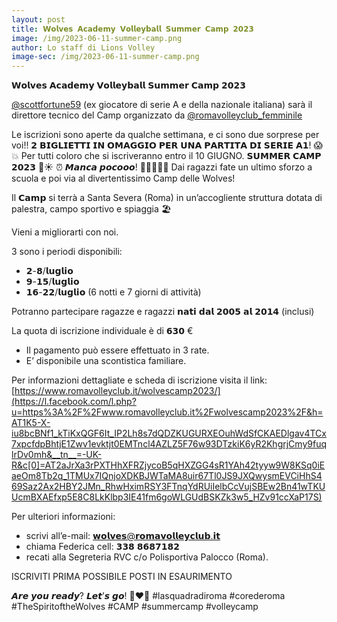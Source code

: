 ```yaml
---
layout: post
title: 𝗪𝗼𝗹𝘃𝗲𝘀 𝗔𝗰𝗮𝗱𝗲𝗺𝘆 𝗩𝗼𝗹𝗹𝗲𝘆𝗯𝗮𝗹𝗹 𝗦𝘂𝗺𝗺𝗲𝗿 𝗖𝗮𝗺𝗽 𝟮𝟬𝟮𝟯
image: /img/2023-06-11-summer-camp.png
author: Lo staff di Lions Volley
image-sec: /img/2023-06-11-summer-camp.png
---
```


𝗪𝗼𝗹𝘃𝗲𝘀 𝗔𝗰𝗮𝗱𝗲𝗺𝘆 𝗩𝗼𝗹𝗹𝗲𝘆𝗯𝗮𝗹𝗹 𝗦𝘂𝗺𝗺𝗲𝗿 𝗖𝗮𝗺𝗽 𝟮𝟬𝟮𝟯

[@scottfortune59](https://l.facebook.com/l.php?u=https%3A%2F%2Fwww.instagram.com%2F_u%2Fscottfortune59&h=AT3Es3IAN1o6YGwjjOdK-4w2EjeEsAoclKNxoZvpUO4nZUprRGxsflprpdtaj0JHRzn2NTzazTPEp9AK1b_U8azyDODhCwVBRq_4eFTel_L6kBPeytxWKfoZ5CnT5iXaHG2c8wQZwBj1&__tn__=-UK-R&c[0]=AT2aJrXa3rPXTHhXFRZjycoB5qHXZGG4sR1YAh42tyyw9W8KSq0iEaeOm8Tb2q_1TMUx7IQnjoXDKBJWTaMA8uir67Tl0JS9JXQwysmEVCiHhS469Saz2Ax2HBY2JMn_RhwHximRSY3FTnqYdRUiIelbCcVujSBEw2Bn41wTKUUcmBXAEfxp5E8C8LkKlbp3IE41fm6goWLGUdBSKZk3w5_HZv91ccXaP17S) (ex giocatore di serie A e della nazionale italiana) sarà il direttore tecnico del  Camp organizzato da [@romavolleyclub_femminile](https://l.facebook.com/l.php?u=https%3A%2F%2Fwww.instagram.com%2F_u%2Fromavolleyclub_femminile&h=AT2LU3c8ddMTGTDcWQPhVmpzOQt0tFwWrpmceMqaT3uk6m66UciUTFbkk8JxrAYB63rM1ABMyao9DS8Egd9a8hzEmaGZUVghmPWFO4L1P_a-mXaaxKdZC4m1ahdppaAoZYuNpSB-LGkV&__tn__=-UK-R&c[0]=AT2aJrXa3rPXTHhXFRZjycoB5qHXZGG4sR1YAh42tyyw9W8KSq0iEaeOm8Tb2q_1TMUx7IQnjoXDKBJWTaMA8uir67Tl0JS9JXQwysmEVCiHhS469Saz2Ax2HBY2JMn_RhwHximRSY3FTnqYdRUiIelbCcVujSBEw2Bn41wTKUUcmBXAEfxp5E8C8LkKlbp3IE41fm6goWLGUdBSKZk3w5_HZv91ccXaP17S)

Le iscrizioni sono aperte da qualche settimana, e ci sono due sorprese per voi!! 
𝟮 𝗕𝗜𝗚𝗟𝗜𝗘𝗧𝗧𝗜 𝗜𝗡 𝗢𝗠𝗔𝗚𝗚𝗜𝗢 𝗣𝗘𝗥 𝗨𝗡𝗔 𝗣𝗔𝗥𝗧𝗜𝗧𝗔 𝗗𝗜 𝗦𝗘𝗥𝗜𝗘 𝗔𝟭! 😱💥
Per tutti coloro che si iscriveranno entro il 10 GIUGNO.
𝗦𝗨𝗠𝗠𝗘𝗥 𝗖𝗔𝗠𝗣 𝟮𝟬𝟮𝟯 🏐☀️
⏰ 𝙈𝙖𝙣𝙘𝙖 𝙥𝙤𝙘𝙤𝙤𝙤! 🏃‍♀️🏃🏃‍♂️
Dai ragazzi fate un ultimo sforzo a scuola e poi via al divertentissimo Camp delle Wolves!

Il 𝗖𝗮𝗺𝗽 si terrà a Santa Severa (Roma) in un’accogliente struttura dotata di palestra, campo sportivo e spiaggia 🏖

Vieni a migliorarti con noi.

3 sono i periodi disponibili: 
* 𝟮-𝟴/𝗹𝘂𝗴𝗹𝗶𝗼
* 𝟵-𝟭𝟱/𝗹𝘂𝗴𝗹𝗶𝗼
* 𝟭𝟲-𝟮𝟮/𝗹𝘂𝗴𝗹𝗶𝗼 (6 notti e 7 giorni di attività)

Potranno partecipare ragazze e ragazzi 𝗻𝗮𝘁𝗶 𝗱𝗮𝗹 𝟮𝟬𝟬𝟱 𝗮𝗹 𝟮𝟬𝟭𝟰 (inclusi)

La quota di iscrizione individuale è di 𝟲𝟯𝟬 €
* Il pagamento può essere effettuato in 3 rate.
* E’ disponibile una scontistica familiare.

Per informazioni dettagliate e scheda di iscrizione visita il link: [https://www.romavolleyclub.it/wolvescamp2023/](https://l.facebook.com/l.php?u=https%3A%2F%2Fwww.romavolleyclub.it%2Fwolvescamp2023%2F&h=AT1K5-X-iu8bcBNf1_kTiKxQGF6It_IP2Lh8s7dQDZKUGURXEOuhWdSfCKAEDlgav4TCx7xpcfdpBhtjE1Zwv1evktjt0EMTncl4AZLZ5F76w93DTzkiK6yR2KhgrjCmy9fuqlrDv0mh&__tn__=-UK-R&c[0]=AT2aJrXa3rPXTHhXFRZjycoB5qHXZGG4sR1YAh42tyyw9W8KSq0iEaeOm8Tb2q_1TMUx7IQnjoXDKBJWTaMA8uir67Tl0JS9JXQwysmEVCiHhS469Saz2Ax2HBY2JMn_RhwHximRSY3FTnqYdRUiIelbCcVujSBEw2Bn41wTKUUcmBXAEfxp5E8C8LkKlbp3IE41fm6goWLGUdBSKZk3w5_HZv91ccXaP17S)

Per ulteriori informazioni: 
* scrivi all’e-mail: 𝘄𝗼𝗹𝘃𝗲𝘀@𝗿𝗼𝗺𝗮𝘃𝗼𝗹𝗹𝗲𝘆𝗰𝗹𝘂𝗯.𝗶𝘁 
* chiama Federica cell: 𝟯𝟯𝟴 𝟴𝟲𝟴𝟳𝟭𝟴𝟮 
* recati alla Segreteria RVC c/o Polisportiva Palocco (Roma).

ISCRIVITI PRIMA POSSIBILE POSTI IN ESAURIMENTO

𝘼𝙧𝙚 𝙮𝙤𝙪 𝙧𝙚𝙖𝙙𝙮? 𝙇𝙚𝙩’𝙨 𝙜𝙤! 💛❤🐺
#lasquadradiroma #corederoma #TheSpiritoftheWolves #CAMP #summercamp #volleycamp